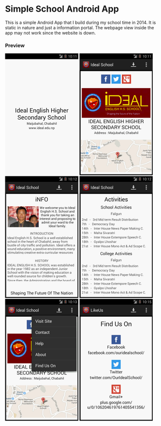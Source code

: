 # Simple School Android App
This is a simple Android App that I build during my school time in 2014.
It is static in nature and just a information portal.
The webpage view inside the app may not work since the website is down.  
### Preview
<img align="" alt="SplashScreen" height="400" src="https://github.com/OfficialBishal/Simple-School-Android-App/blob/master/ScreenShots/screenshot1.png" />
<img height="400" alt="Home" src="https://github.com/OfficialBishal/Simple-School-Android-App/blob/master/ScreenShots/screenshot2.png" />
<img height="400" alt="Home" src="https://github.com/OfficialBishal/Simple-School-Android-App/blob/master/ScreenShots/screenshot3.png" />  
<img height="400" alt="Info" src="https://github.com/OfficialBishal/Simple-School-Android-App/blob/master/ScreenShots/screenshot4.png" />
<img height="400" alt="Calender" src="https://github.com/OfficialBishal/Simple-School-Android-App/blob/master/ScreenShots/screenshot5.png" />
<img height="400" alt="Contact Us" src="https://github.com/OfficialBishal/Simple-School-Android-App/blob/master/ScreenShots/screenshot10.png" />
